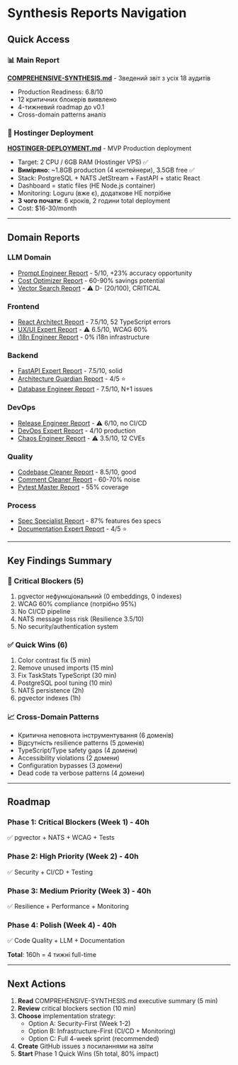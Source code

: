 # Synthesis Reports Navigation

## Quick Access

### 📊 Main Report
**[COMPREHENSIVE-SYNTHESIS.md](./COMPREHENSIVE-SYNTHESIS.md)** - Зведений звіт з усіх 18 аудитів
- Production Readiness: 6.8/10
- 12 критичних блокерів виявлено
- 4-тижневий roadmap до v0.1
- Cross-domain patterns аналіз

### 🚀 Hostinger Deployment
**[HOSTINGER-DEPLOYMENT.md](./HOSTINGER-DEPLOYMENT.md)** - MVP Production deployment
- Target: 2 CPU / 6GB RAM (Hostinger VPS) ✅
- **Виміряно**: ~1.8GB production (4 контейнери), 3.5GB free ✅
- Stack: PostgreSQL + NATS JetStream + FastAPI + static React
- Dashboard = static files (НЕ Node.js container)
- Monitoring: Loguru (вже є), додаткове НЕ потрібне
- **З чого почати**: 6 кроків, 2 години total deployment
- Cost: $16-30/month

---

## Domain Reports

### LLM Domain
- [Prompt Engineer Report](../audits/llm/prompt-engineer-report.md) - 5/10, +23% accuracy opportunity
- [Cost Optimizer Report](../audits/llm/cost-optimizer-report.md) - 60-90% savings potential
- [Vector Search Report](../audits/llm/vector-search-report.md) - ⚠️ D- (20/100), CRITICAL

### Frontend
- [React Architect Report](../audits/frontend/react-architect-report.md) - 7.5/10, 52 TypeScript errors
- [UX/UI Expert Report](../audits/frontend/ux-ui-expert-report.md) - ⚠️ 6.5/10, WCAG 60%
- [i18n Engineer Report](../audits/frontend/i18n-engineer-report.md) - 0% i18n infrastructure

### Backend
- [FastAPI Expert Report](../audits/backend/fastapi-expert-report.md) - 7.5/10, solid
- [Architecture Guardian Report](../audits/backend/architecture-guardian-report.md) - 4/5 ⭐
- [Database Engineer Report](../audits/backend/database-engineer-report.md) - 7.5/10, N+1 issues

### DevOps
- [Release Engineer Report](../audits/devops/release-engineer-report.md) - ⚠️ 6/10, no CI/CD
- [DevOps Expert Report](../audits/devops/devops-expert-report.md) - 4/10 production
- [Chaos Engineer Report](../audits/devops/chaos-engineer-report.md) - ⚠️ 3.5/10, 12 CVEs

### Quality
- [Codebase Cleaner Report](../audits/quality/codebase-cleaner-report.md) - 8.5/10, good
- [Comment Cleaner Report](../audits/quality/comment-cleaner-report.md) - 60-70% noise
- [Pytest Master Report](../audits/quality/pytest-master-report.md) - 55% coverage

### Process
- [Spec Specialist Report](../audits/process/spec-specialist-report.md) - 87% features без specs
- [Documentation Expert Report](../audits/process/documentation-expert-report.md) - 4/5 ⭐

---

## Key Findings Summary

### 🔴 Critical Blockers (5)
1. pgvector нефункціональний (0 embeddings, 0 indexes)
2. WCAG 60% compliance (потрібно 95%)
3. No CI/CD pipeline
4. NATS message loss risk (Resilience 3.5/10)
5. No security/authentication system

### ✅ Quick Wins (6)
1. Color contrast fix (5 min)
2. Remove unused imports (15 min)
3. Fix TaskStats TypeScript (30 min)
4. PostgreSQL pool tuning (10 min)
5. NATS persistence (2h)
6. pgvector indexes (1h)

### 📈 Cross-Domain Patterns
- Критична неповнота інструментування (6 доменів)
- Відсутність resilience patterns (5 доменів)
- TypeScript/Type safety gaps (4 домени)
- Accessibility violations (2 домени)
- Configuration bypasses (3 домени)
- Dead code та verbose patterns (4 домени)

---

## Roadmap

### Phase 1: Critical Blockers (Week 1) - 40h
✅ pgvector + NATS + WCAG + Tests

### Phase 2: High Priority (Week 2) - 40h
✅ Security + CI/CD + Testing

### Phase 3: Medium Priority (Week 3) - 40h
✅ Resilience + Performance + Monitoring

### Phase 4: Polish (Week 4) - 40h
✅ Code Quality + LLM + Documentation

**Total**: 160h = 4 тижні full-time

---

## Next Actions

1. **Read** COMPREHENSIVE-SYNTHESIS.md executive summary (5 min)
2. **Review** critical blockers section (10 min)
3. **Choose** implementation strategy:
   - Option A: Security-First (Week 1-2)
   - Option B: Infrastructure-First (CI/CD + Monitoring)
   - Option C: Full 4-week sprint (recommended)
4. **Create** GitHub issues з посиланнями на звіти
5. **Start** Phase 1 Quick Wins (5h total, 80% impact)
